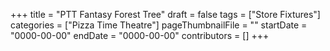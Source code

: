+++
title = "PTT Fantasy Forest Tree"
draft = false
tags = ["Store Fixtures"]
categories = ["Pizza Time Theatre"]
pageThumbnailFile = ""
startDate = "0000-00-00"
endDate = "0000-00-00"
contributors = []
+++
